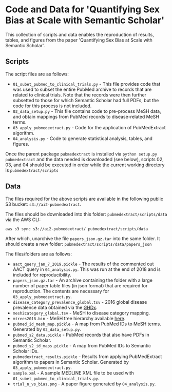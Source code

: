 # Code and Data for 'Quantifying Sex Bias at Scale with Semantic Scholar'
This collection of scripts and data enables the reproduction of results, tables, and figures from the paper
'Quantifying Sex Bias at Scale with Semantic Scholar'. 

## Scripts
The script files are as follows:

* `01_subet_pubmed_to_clinical_trials.py` - This file provides code that was used to subset the entire 
PubMed archive to records that are related to clinical trials. Note that the records were then further
subsetted to those for which Semantic Scholar had full PDFs, but the code for this process is not included.
* `02_data_setup.py` - This file contains code to pre-process MeSH data, and obtain mappings from PubMed
records to disease-related MeSH terms.
* `03_apply_pubmedextract.py` - Code for the application of PubMedExtract algorithm.
* `04_analysis.py` - Code to generate statistical analysis, tables, and figures.

Once the parent package `pubmedextract` is installed via `python setup.py pubmedextract` and the data 
needed is downloaded (see below), scripts 02, 03, and 04 should be executed in order while the current working directory is `pubmedextract/scripts`

## Data

The files required for the above scripts are available in the following public S3 bucket: `s3://ai2-pubmedextract`.

The files should be downloaded into this folder: `pubmedextract/scripts/data` via the AWS CLI: 

`aws s3 sync s3://ai2-pubmedextract/ pubmedextract/scripts/data`

After which, unarchive the file `papers_json.gz.tar` into the same folder. 
It should create a new folder: `pubmedextract/scripts/data/papers_json`

The files/folders are as follows:

* `aact_query_jan_7_2019.pickle` - The results of the commented out AACT query in `04_analysis.py`. This was run at the end of 2018 and is included for reproducibility.  
* `papers_json.gz.tar` - An archive containing the folder with a large number of paper table files (in json format) that are required for reproduction. 
The contents are necessary for `03_apply_pubmedextract.py`.
* `disease_category_prevalence_global.tsv` - 2016 global disease prevalence data obtained via the [GHDx](http://ghdx.healthdata.org/gbd-results-tool).
* `mesh2category_global.tsv` - MeSH to disease category mapping.
* `mtrees2018.bin` - MeSH tree hierarchy available [here](ftp://nlmpubs.nlm.nih.gov/online/mesh/MESH_FILES/meshtrees/).
* `pubmed_id_mesh_map.pickle` - A map from PubMed IDs to MeSH terms. Generated by `02_data_setup.py`.
* `pubmed_s2_data.pickle` - PubMed records that also have PDFs in Semantic Scholar. 
* `pubmed_s2_id_maps.pickle` - A map from PubMed IDs to Semantic Scholar IDs. 
* `pubmedextract_results.pickle` - Results from applying PubMedExtract algorithm to papers in Semantic Scholar. Generated by `03_apply_pubmedextract.py`.
* `sample.xml` - A sample MEDLINE XML file to be used with `01_subet_pubmed_to_clinical_trials.py`.
* `trial_n_vs_bias.png` - A paper figure generated by `04_analysis.py`.
